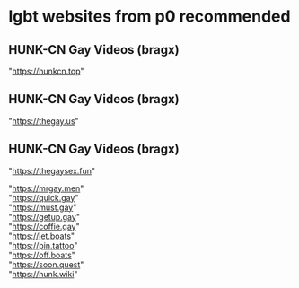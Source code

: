 # lgbt websites from p0 recommended

## HUNK-CN Gay Videos (bragx)  
"https://hunkcn.top"  

## HUNK-CN Gay Videos (bragx)  
"https://thegay.us"     

## HUNK-CN Gay Videos (bragx)  
"https://thegaysex.fun" 

"https://mrgay.men"     
"https://quick.gay"     
"https://must.gay"      
"https://getup.gay"     
"https://coffie.gay"    
"https://let.boats"     
"https://pin.tattoo"    
"https://off.boats"     
"https://soon.quest"    
"https://hunk.wiki"     
